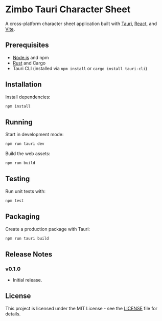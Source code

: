 # Zimbo Tauri Character Sheet

A cross-platform character sheet application built with [Tauri](https://tauri.app/), [React](https://react.dev/), and [Vite](https://vitejs.dev/).

## Prerequisites

- [Node.js](https://nodejs.org/) and npm
- [Rust](https://www.rust-lang.org/tools/install) and Cargo
- Tauri CLI (installed via `npm install` or `cargo install tauri-cli`)

## Installation

Install dependencies:

```bash
npm install
```

## Running

Start in development mode:

```bash
npm run tauri dev
```

Build the web assets:

```bash
npm run build
```

## Testing

Run unit tests with:

```bash
npm test
```

## Packaging

Create a production package with Tauri:

```bash
npm run tauri build
```

## Release Notes

### v0.1.0

- Initial release.

## License

This project is licensed under the MIT License - see the [LICENSE](LICENSE) file for details.
